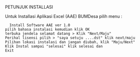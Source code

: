 

PETUNJUK INSTALLASI 

Untuk Installasi Aplikasi Excel (AAE) BUMDesa pilih menu :

      Install Software AAE ver 1.0
	pilih bahasa instalasi kemudian klik OK
	terbuka jendela selamat datang > Klik "Next/Maju"
	Perihal lisensi pilih > "saya setuju ....dst" klik next/maju
	Pilihan lokasi instalasi dan jangan diubah, klik "Maju/Next"
	Klik Instal sampai "selesai" klik selesai dan
	Exit
	 
            
